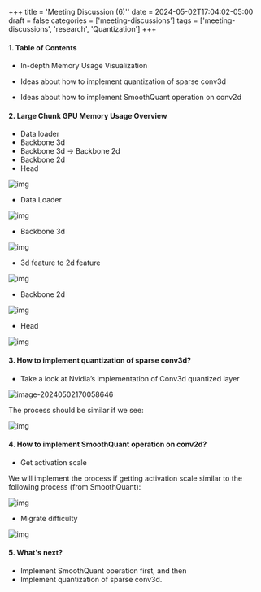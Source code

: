 +++
title = 'Meeting Discussion (6)''
date = 2024-05-02T17:04:02-05:00
draft = false
categories = ['meeting-discussions']
tags = ['meeting-discussions', 'research', 'Quantization']
+++

#### 1. Table of Contents

- In-depth Memory Usage Visualization
- Ideas about how to implement quantization of sparse conv3d

- Ideas about how to implement SmoothQuant operation on conv2d

#### 2. Large Chunk GPU Memory Usage Overview

- Data loader
- Backbone 3d
- Backbone 3d -> Backbone 2d
- Backbone 2d
- Head

![img](https://s2.loli.net/2024/05/03/QDslj3v27dH86KO.png)

- Data Loader

![img](https://s2.loli.net/2024/05/03/EB86rHDU1nvJ4w5.png)

- Backbone 3d

![img](https://s2.loli.net/2024/05/03/Zk54O2FQuMePmAV.png)

- 3d feature to 2d feature

![img](https://s2.loli.net/2024/05/03/AKPCTygsZBjGHFd.png)

- Backbone 2d

![img](https://s2.loli.net/2024/05/03/YCN6cUx5dhazMFL.png)

- Head

![img](https://s2.loli.net/2024/05/03/yghIoLpfwFdGDzc.png)

#### 3. How to implement quantization of sparse conv3d?

- Take a look at Nvidia’s implementation of Conv3d quantized layer

![image-20240502170058646](https://s2.loli.net/2024/05/03/o2akKjtTCpIOd1l.png)

The process should be similar if we see:

![img](https://s2.loli.net/2024/05/03/MuzSNR9AVHPdpDy.png)

#### 4. How to implement SmoothQuant operation on conv2d?

- Get activation scale

We will implement the process if getting activation scale similar to the following process (from SmoothQuant):

![img](https://s2.loli.net/2024/05/03/93iH8EL1u7hcyef.png)

- Migrate difficulty

![img](https://s2.loli.net/2024/05/03/p5hLFvOm96X4QRG.png)

#### 5. What's next?

- Implement SmoothQuant operation first, and then
- Implement quantization of sparse conv3d.
